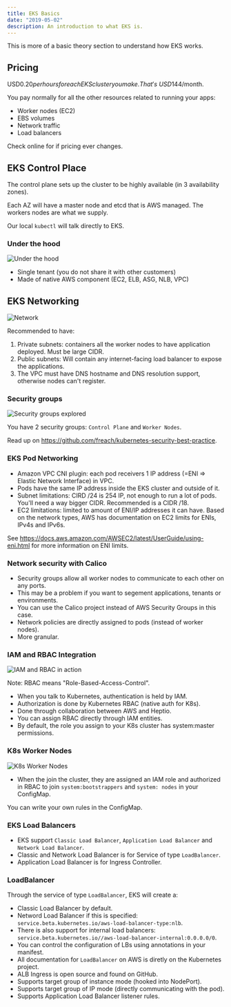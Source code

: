 ```yaml
---
title: EKS Basics
date: "2019-05-02"
description: An introduction to what EKS is.
---
```


This is more of a basic theory section to understand how EKS works.

## Pricing

USD$0.20 per hours for each EKS cluster you make. That's ~USD$144/month.

You pay normally for all the other resources related to running your apps:

- Worker nodes (EC2)
- EBS volumes
- Network traffic
- Load balancers

Check online for if pricing ever changes.

## EKS Control Place

The control plane sets up the cluster to be highly available (in 3 availability zones).

Each AZ will have a master node and etcd that is AWS managed. The workers nodes are what we supply.

Our local `kubectl` will talk directly to EKS.

### Under the hood

![Under the hood](https://res.cloudinary.com/gitgoodclub/image/upload/v1548213794/eks-course/Screen_Shot_2019-01-23_at_2.22.40_pm.png)

- Single tenant (you do not share it with other customers)
- Made of native AWS component (EC2, ELB, ASG, NLB, VPC)

## EKS Networking

![Network](https://res.cloudinary.com/gitgoodclub/image/upload/v1548213958/eks-course/Screen_Shot_2019-01-23_at_2.25.49_pm.png)

Recommended to have:

1. Private subnets: containers all the worker nodes to have application deployed. Must be large CIDR.
2. Public subnets: Will contain any internet-facing load balancer to expose the applications.
3. The VPC must have DNS hostname and DNS resolution support, otherwise nodes can't register.

### Security groups

![Security groups explored](https://res.cloudinary.com/gitgoodclub/image/upload/v1548214249/eks-course/Screen_Shot_2019-01-23_at_2.30.35_pm.png)

You have 2 security groups: `Control Plane` and `Worker Nodes`.

Read up on https://github.com/freach/kubernetes-security-best-practice.

### EKS Pod Networking

- Amazon VPC CNI plugin: each pod receivers 1 IP address (=ENI => Elastic Network Interface) in VPC.
- Pods have the same IP address inside the EKS cluster and outside of it.
- Subnet limitations: CIRD /24 is 254 IP, not enough to run a lot of pods. You'll need a way bigger CIDR. Recommended is a CIDR /18.
- EC2 limitations: limited to amount of ENI/IP addresses it can have. Based on the network types, AWS has documentation on EC2 limits for ENIs, IPv4s and IPv6s.

See https://docs.aws.amazon.com/AWSEC2/latest/UserGuide/using-eni.html for more information on ENI limits.

### Network security with Calico

- Security groups allow all worker nodes to communicate to each other on any ports.
- This may be a problem if you want to segement applications, tenants or environments.
- You can use the Calico project instead of AWS Security Groups in this case.
- Network policies are directly assigned to pods (instead of worker nodes).
- More granular.

### IAM and RBAC Integration

![IAM and RBAC in action](https://res.cloudinary.com/gitgoodclub/image/upload/v1548215421/eks-course/Screen_Shot_2019-01-23_at_2.50.02_pm.png)

Note: RBAC means "Role-Based-Access-Control".

- When you talk to Kubernetes, authentication is held by IAM.
- Authorization is done by Kubernetes RBAC (native auth for K8s).
- Done through collaboration between AWS and Heptio.
- You can assign RBAC directly through IAM entities.
- By default, the role you assign to your K8s cluster has system:master permissions.

### K8s Worker Nodes

![K8s Worker Nodes](https://res.cloudinary.com/gitgoodclub/image/upload/v1548216415/eks-course/Screen_Shot_2019-01-23_at_3.06.44_pm.png)

- When the join the cluster, they are assigned an IAM role and authorized in RBAC to join `system:bootstrappers` and `system: nodes` in your ConfigMap.

You can write your own rules in the ConfigMap.

### EKS Load Balancers

- EKS support `Classic Load Balancer`, `Application Load Balancer` and `Network Load Balancer`.
- Classic and Network Load Balancer is for Service of type `LoadBalancer`.
- Application Load Balancer is for Ingress Controller.

### LoadBalancer

Through the service of type `LoadBalancer`, EKS will create a:

- Classic Load Balancer by default.
- Netword Load Balancer if this is specified: `service.beta.kubernetes.io/aws-load-balancer-type:nlb`.
- There is also support for internal load balancers: `service.beta.kubernetes.io//aws-load-balancer-internal:0.0.0.0/0`.
- You can control the configuration of LBs using annotations in your manifest.
- All documentation for `LoadBalancer` on AWS is diretly on the Kubernetes project.
- ALB Ingress is open source and found on GitHub.
- Supports target group of instance mode (hooked into NodePort).
- Supports target group of IP mode (directly communicating with the pod).
- Supports Application Load Balancer listener rules.
